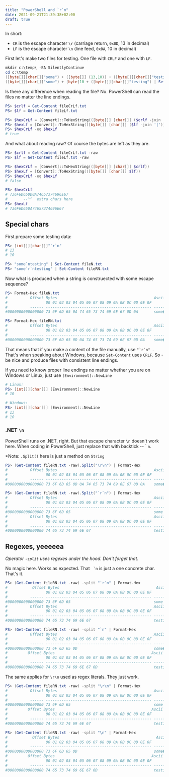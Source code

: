 ```yaml
---
title: "PowerShell and `r`n"
date: 2021-09-21T21:39:38+02:00
draft: true
---
```


In short:

- `CR` is the escape character `\r` (carriage return, `0x0D`, 13 in decimal)
- `LF` is the escape character `\n` (line feed, `0x0A`, 10 in decimal)

First let's make two files for testing. One file with `CRLF` and one with `LF`.

```PowerShell
mkdir c:\temp\ -EA SilentlyContinue
cd c:\temp
([byte[]][char[]]"some") + ([byte[]] (13,10)) + ([byte[]][char[]]"testing") | Set-Content fileCrLf.txt -asByte
([byte[]][char[]]"some") + [byte]10 + ([byte[]][char[]]"testing") | Set-Content fileLf.txt -asByte
```

Is there any difference when reading the file? No. PowerShell can read the files no matter the line endings.

```PowerShell
PS> $crlf = Get-Content fileCrLf.txt
PS> $lf = Get-Content fileLf.txt

PS> $hexCrLf = [Convert]::ToHexString(([byte[]] [char[]] ($crlf -join '|'))) 
PS> $hexLf = [Convert]::ToHexString(([byte[]] [char[]] ($lf -join '|')))
PS> $hexCrLf -eq $hexLf
# true
```

And what about reading raw? Of course the bytes are left as they are.

```PowerShell
PS> $crlf = Get-Content fileCrLf.txt -raw
PS> $lf = Get-Content fileLf.txt -raw

PS> $hexCrLf = [Convert]::ToHexString(([byte[]] [char[]] $crlf))
PS> $hexLf = [Convert]::ToHexString(([byte[]] [char[]] $lf))
PS> $hexCrLf -eq $hexLf
# false

PS> $hexCrLf
# 736F6D650D0A74657374696E67
#       --^^  extra chars here
PS> $hexLf
# 736F6D650A74657374696E67
```

## Special chars
First prepare some testing data:

```PowerShell
PS> [int[]][char[]]"`r`n"
# 13
# 10

PS> "some`ntesting" | Set-Content fileN.txt
PS> "some`r`ntesting" | Set-Content fileRN.txt
```

Now what is produced when a string is construected with some escape sequence?

```PowerShell
PS> Format-Hex fileN.txt
#          Offset Bytes                                           Ascii
#                 00 01 02 03 04 05 06 07 08 09 0A 0B 0C 0D 0E 0F
#          ------ ----------------------------------------------- -----
#0000000000000000 73 6F 6D 65 0A 74 65 73 74 69 6E 67 0D 0A       some�testing��

PS> Format-Hex fileRN.txt
#          Offset Bytes                                           Ascii
#                 00 01 02 03 04 05 06 07 08 09 0A 0B 0C 0D 0E 0F
#          ------ ----------------------------------------------- -----
#0000000000000000 73 6F 6D 65 0D 0A 74 65 73 74 69 6E 67 0D 0A    some��testing��
```

That means that if you make a content of the file manually, use ``"`r`n" ``. That's when speaking about Windows, because `Set-Content` uses `CRLF`. So - be nice and produce files with consistent line endings. 

If you need to know proper line endings no matter whether you are on Windows or Linux, just use `[Environment]::NewLine`
```PowerShell
# Linux:
PS> [int[]][char[]] [Environment]::NewLine
# 10

# Windows:
PS> [int[]][char[]] [Environment]::NewLine
# 13
# 10
```

### .NET `\n`

PowerShell runs on .NET, right. But that escape character `\n` doesn't work here. When coding in PowerShell, just replace that with backtick -- ` ``n``.

*Note: `.Split()` here is just a method on `String`

```PowerShell
PS> (Get-Content fileRN.txt -raw).Split("\r\n") | Format-Hex
#          Offset Bytes                                           Ascii
#                 00 01 02 03 04 05 06 07 08 09 0A 0B 0C 0D 0E 0F
#          ------ ----------------------------------------------- -----
#0000000000000000 73 6F 6D 65 0D 0A 74 65 73 74 69 6E 67 0D 0A    some��testing��

PS> (Get-Content fileRN.txt -raw).Split("`r`n") | Format-Hex
#          Offset Bytes                                           Ascii
#                 00 01 02 03 04 05 06 07 08 09 0A 0B 0C 0D 0E 0F
#          ------ ----------------------------------------------- -----
#0000000000000000 73 6F 6D 65                                     some
#          Offset Bytes                                           Ascii
#                 00 01 02 03 04 05 06 07 08 09 0A 0B 0C 0D 0E 0F
#          ------ ----------------------------------------------- -----
#0000000000000000 74 65 73 74 69 6E 67                            testing
```


## Regexes, yeeeeea 

*Operator `-split` uses regexes under the hood. Don't forget that.*

No magic here. Works as expected. That `` `n`` is just a one concrete char. That's it.

```PowerShell
PS> (Get-Content fileRN.txt -raw) -split "`r`n" | Format-Hex
#           Offset Bytes                                           Ascii
#                 00 01 02 03 04 05 06 07 08 09 0A 0B 0C 0D 0E 0F
#          ------ ----------------------------------------------- -----
#0000000000000000 73 6F 6D 65                                     some
#          Offset Bytes                                           Ascii
#                 00 01 02 03 04 05 06 07 08 09 0A 0B 0C 0D 0E 0F
#          ------ ----------------------------------------------- -----
#0000000000000000 74 65 73 74 69 6E 67                            testing

PS> (Get-Content fileRN.txt -raw) -split "`n" | Format-Hex
#          Offset Bytes                                           Ascii
#                 00 01 02 03 04 05 06 07 08 09 0A 0B 0C 0D 0E 0F
#          ------ ----------------------------------------------- -----
#0000000000000000 73 6F 6D 65 0D                                  some�        # that `r is still there
#         Offset Bytes                                           Ascii
#                 00 01 02 03 04 05 06 07 08 09 0A 0B 0C 0D 0E 0F
#          ------ ----------------------------------------------- -----
#0000000000000000 74 65 73 74 69 6E 67 0D                         testing�     # that `r is still there
```

The same applies for `\r\n` used as regex literals. They just work.

```PowerShell
PS> (Get-Content fileRN.txt -raw) -split "\r\n" | Format-Hex
#          Offset Bytes                                           Ascii
#                 00 01 02 03 04 05 06 07 08 09 0A 0B 0C 0D 0E 0F
#          ------ ----------------------------------------------- -----
#0000000000000000 73 6F 6D 65                                     some
#         Offset Bytes                                           Ascii
#                 00 01 02 03 04 05 06 07 08 09 0A 0B 0C 0D 0E 0F
#          ------ ----------------------------------------------- -----
#0000000000000000 74 65 73 74 69 6E 67                            testing

PS> (Get-Content fileRN.txt -raw) -split "\n" | Format-Hex
#           Offset Bytes                                           Ascii
#                 00 01 02 03 04 05 06 07 08 09 0A 0B 0C 0D 0E 0F
#          ------ ----------------------------------------------- -----
#0000000000000000 73 6F 6D 65 0D                                  some�         # that \r is still there
#         Offset Bytes                                           Ascii
#                 00 01 02 03 04 05 06 07 08 09 0A 0B 0C 0D 0E 0F
#          ------ ----------------------------------------------- -----
#0000000000000000 74 65 73 74 69 6E 67 0D                         testing�      # that \r is still there
```

